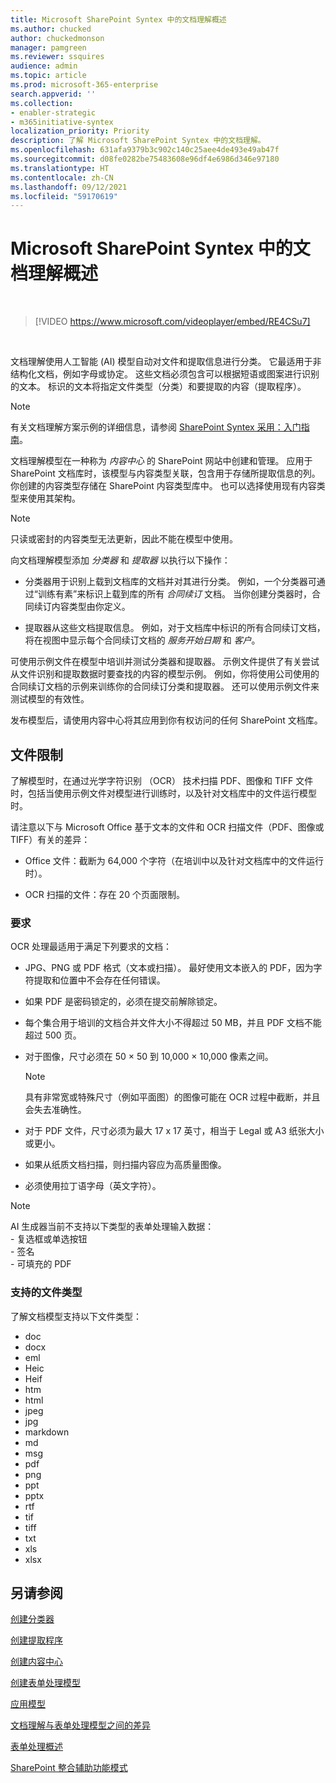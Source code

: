 ```yaml
---
title: Microsoft SharePoint Syntex 中的文档理解概述
ms.author: chucked
author: chuckedmonson
manager: pamgreen
ms.reviewer: ssquires
audience: admin
ms.topic: article
ms.prod: microsoft-365-enterprise
search.appverid: ''
ms.collection:
- enabler-strategic
- m365initiative-syntex
localization_priority: Priority
description: 了解 Microsoft SharePoint Syntex 中的文档理解。
ms.openlocfilehash: 631afa9379b3c902c140c25aee4de493e49ab47f
ms.sourcegitcommit: d08fe0282be75483608e96df4e6986d346e97180
ms.translationtype: HT
ms.contentlocale: zh-CN
ms.lasthandoff: 09/12/2021
ms.locfileid: "59170619"
---
```

# <a name="document-understanding-overview-in-microsoft-sharepoint-syntex"></a>Microsoft SharePoint Syntex 中的文档理解概述


</br>

> [!VIDEO https://www.microsoft.com/videoplayer/embed/RE4CSu7] 

</br>

文档理解使用人工智能 (AI) 模型自动对文件和提取信息进行分类。 它最适用于非结构化文档，例如字母或协定。 这些文档必须包含可以根据短语或图案进行识别的文本。 标识的文本将指定文件类型（分类）和要提取的内容（提取程序）。

> [!NOTE]
> 有关文档理解方案示例的详细信息，请参阅 [SharePoint Syntex 采用：入门指南](./adoption-getstarted.md)。

文档理解模型在一种称为 *内容中心* 的 SharePoint 网站中创建和管理。 应用于 SharePoint 文档库时，该模型与内容类型关联，包含用于存储所提取信息的列。 你创建的内容类型存储在 SharePoint 内容类型库中。 也可以选择使用现有内容类型来使用其架构。

> [!NOTE]
> 只读或密封的内容类型无法更新，因此不能在模型中使用。

向文档理解模型添加 *分类器* 和 *提取器* 以执行以下操作： 

- 分类器用于识别上载到文档库的文档并对其进行分类。 例如，一个分类器可通过“训练有素”来标识上载到库的所有 *合同续订* 文档。 当你创建分类器时，合同续订内容类型由你定义。

- 提取器从这些文档提取信息。 例如，对于文档库中标识的所有合同续订文档，将在视图中显示每个合同续订文档的 *服务开始日期* 和 *客户*。 

可使用示例文件在模型中培训并测试分类器和提取器。 示例文件提供了有关尝试从文件识别和提取数据时要查找的内容的模型示例。 例如，你将使用公司使用的合同续订文档的示例来训练你的合同续订分类和提取器。 还可以使用示例文件来测试模型的有效性。

发布模型后，请使用内容中心将其应用到你有权访问的任何 SharePoint 文档库。  

## <a name="file-limitations"></a>文件限制

了解模型时，在通过光学字符识别 （OCR） 技术扫描 PDF、图像和 TIFF 文件时，包括当使用示例文件对模型进行训练时，以及针对文档库中的文件运行模型时。

请注意以下与 Microsoft Office 基于文本的文件和 OCR 扫描文件（PDF、图像或 TIFF）有关的差异：

- Office 文件：截断为 64,000 个字符（在培训中以及针对文档库中的文件运行时）。

- OCR 扫描的文件：存在 20 个页面限制。  

### <a name="requirements"></a>要求

OCR 处理最适用于满足下列要求的文档：

- JPG、PNG 或 PDF 格式（文本或扫描）。 最好使用文本嵌入的 PDF，因为字符提取和位置中不会存在任何错误。

- 如果 PDF 是密码锁定的，必须在提交前解除锁定。

- 每个集合用于培训的文档合并文件大小不得超过 50 MB，并且 PDF 文档不能超过 500 页。

- 对于图像，尺寸必须在 50 × 50 到 10,000 × 10,000 像素之间。
   > [!NOTE]
   > 具有非常宽或特殊尺寸（例如平面图）的图像可能在 OCR 过程中截断，并且会失去准确性。
 
- 对于 PDF 文件，尺寸必须为最大 17 x 17 英寸，相当于 Legal 或 A3 纸张大小或更小。

- 如果从纸质文档扫描，则扫描内容应为高质量图像。

- 必须使用拉丁语字母（英文字符）。

> [!NOTE]
> AI 生成器当前不支持以下类型的表单处理输入数据：<br>- 复选框或单选按钮<br>- 签名<br>- 可填充的 PDF

### <a name="supported-file-types"></a>支持的文件类型

了解文档模型支持以下文件类型：

- doc
- docx
- eml
- Heic
- Heif
- htm
- html
- jpeg
- jpg
- markdown
- md
- msg
- pdf
- png
- ppt
- pptx
- rtf
- tif
- tiff
- txt
- xls
- xlsx



## <a name="see-also"></a>另请参阅
[创建分类器](create-a-classifier.md)

[创建提取程序](create-an-extractor.md)

[创建内容中心](create-a-content-center.md)

[创建表单处理模型](create-a-form-processing-model.md)

[应用模型](apply-a-model.md)   

[文档理解与表单处理模型之间的差异](difference-between-document-understanding-and-form-processing-model.md)
  
[表单处理概述](form-processing-overview.md)

[SharePoint 整合辅助功能模式](accessibility-mode.md)